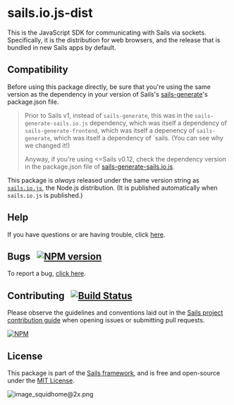 # sails.io.js-dist

This is the JavaScript SDK for communicating with Sails via sockets.  Specifically, it is the distribution for web browsers, and the release that is bundled in new Sails apps by default.


## Compatibility

Before using this package directly, be sure that you're using the same version as the dependency in your version of Sails's [sails-generate](https://npmjs.com/package/sails-generate)'s package.json file.

> Prior to Sails v1, instead of `sails-generate`, this was in the `sails-generate-sails.io.js` dependency,
> which was itself a dependency of `sails-generate-frontend`, which was itself a depenency of `sails-generate`,
> which was itself a dependency of `sails.  (You can see why we changed it!)
>
> Anyway, if you're using <=Sails v0.12, check the dependency version in the package.json file of [sails-generate-sails.io.js](https://npmjs.com/package/sails-generate-sails.io.js).


This package is _always_ released under the same version string as [`sails.io.js`](https://npmjs.com/package/sails.io.js), the Node.js distribution.  (It is published automatically when `sails.io.js` is published.)


## Help

If you have questions or are having trouble, click [here](http://sailsjs.com/support).


## Bugs &nbsp; [![NPM version](https://badge.fury.io/js/sails.io.js-dist.svg)](http://npmjs.com/package/sails.io.js-dist)

To report a bug, [click here](http://sailsjs.com/bugs).


## Contributing &nbsp; [![Build Status](https://travis-ci.org/balderdashy/sails.io.js.svg?branch=master)](https://travis-ci.org/balderdashy/sails.io.js)

Please observe the guidelines and conventions laid out in the [Sails project contribution guide](http://sailsjs.com/contribute) when opening issues or submitting pull requests.

[![NPM](https://nodei.co/npm/sails.io.js-dist.png?downloads=true)](http://npmjs.com/package/sails.io.js-dist)


## License

This package is part of the [Sails framework](http://sailsjs.com), and is free and open-source under the [MIT License](http://sailsjs.com/license).


![image_squidhome@2x.png](http://i.imgur.com/RIvu9.png)
